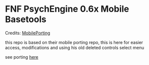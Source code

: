 # FNF PsychEngine 0.6x Mobile Basetools
Credits: [MobilePorting](https://github.com/MobilePorting)

this repo is based on their mobile porting repo, this is here for easier access, modifications and using his old deleted controls select menu

see porting [here](https://github.com/MobilePorting/FNF-mobile-basetools/blob/main/PORTING.md)
